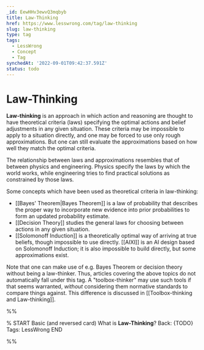 ```yaml
---
_id: EewHHv3ewvQ3mqbyb
title: Law-Thinking
href: https://www.lesswrong.com/tag/law-thinking
slug: law-thinking
type: tag
tags:
  - LessWrong
  - Concept
  - Tag
synchedAt: '2022-09-01T09:42:37.591Z'
status: todo
---
```


# Law-Thinking

**Law-thinking** is an approach in which action and reasoning are thought to have theoretical criteria (laws) specifying the optimal actions and belief adjustments in any given situation. These criteria may be impossible to apply to a situation directly, and one may be forced to use only rough approximations. But one can still evaluate the approximations based on how well they match the optimal criteria.

The relationship between laws and approximations resembles that of between physics and engineering. Physics specify the laws by which the world works, while engineering tries to find practical solutions as constrained by those laws.

Some concepts which have been used as theoretical criteria in law-thinking:

- [[Bayes' Theorem|Bayes Theorem]] is a law of probability that describes the proper way to incorporate new evidence into prior probabilities to form an updated probability estimate.
- [[Decision Theory]] studies the general laws for choosing between actions in any given situation.
- [[Solomonoff Induction]] is a theoretically optimal way of arriving at true beliefs, though impossible to use directly. [[AIXI]] is an AI design based on Solomonoff Induction; it is also impossible to build directly, but some approximations exist.

Note that one can make use of e.g. Bayes Theorem or decision theory without being a law-thinker. Thus, articles covering the above topics do not automatically fall under this tag. A "toolbox-thinker" may use such tools if that seems warranted, *without* considering them normative standards to compare things against. This difference is discussed in [[Toolbox-thinking and Law-thinking]].


%%

% START
Basic (and reversed card)
What is **Law-Thinking**?
Back: {TODO}
Tags: LessWrong
END

%%
	
